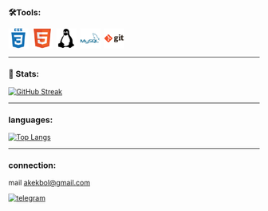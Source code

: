 ### :hammer_and_wrench:Tools:
<div>
  <!--<img src="https://github.com/devicons/devicon/blob/master/icons/react/react-original-wordmark.svg" title="React" alt="React" width="40" height="40"/>&nbsp;-->
  <img src="https://github.com/devicons/devicon/blob/master/icons/css3/css3-plain-wordmark.svg"  title="CSS3" alt="CSS" width="40" height="40"/>&nbsp;
  <img src="https://github.com/devicons/devicon/blob/master/icons/html5/html5-original.svg" title="HTML5" alt="HTML" width="40" height="40"/>&nbsp;
  <img src="https://raw.githubusercontent.com/devicons/devicon/1119b9f84c0290e0f0b38982099a2bd027a48bf1/icons/linux/linux-plain.svg" title="HTML5" alt="HTML" width="40" height="40"/>&nbsp;
   <img src="https://raw.githubusercontent.com/devicons/devicon/1119b9f84c0290e0f0b38982099a2bd027a48bf1/icons/mysql/mysql-plain-wordmark.svg" alt="HTML" width="40" height="40"/>&nbsp;
 <!-- <img src="https://github.com/devicons/devicon/blob/master/icons/javascript/javascript-original.svg" title="JavaScript" alt="JavaScript" width="40" height="40"/>&nbsp; -->
 <!-- <img src="https://github.com/devicons/devicon/blob/master/icons/nodejs/nodejs-original-wordmark.svg" title="NodeJS" alt="NodeJS" width="40" height="40"/>&nbsp; -->
  <img src="https://github.com/devicons/devicon/blob/master/icons/git/git-original-wordmark.svg" title="Git" **alt="Git" width="40" height="40"/>
</div>

---

### 👀 Stats:
[![GitHub Streak](http://github-readme-streak-stats.herokuapp.com?user=your-github-username&theme=dark&background=000000)](https://git.io/streak-stats)

---
### languages:
[![Top Langs](https://github-readme-stats.vercel.app/api/top-langs/?username=tARRYsEEKER&layout=compact&theme=vision-friendly-dark)](https://github.com/anuraghazra/github-readme-stats)

---

### connection:
 mail akekbol@gmail.com
 <div id="badges">
  <a href="https://t.me/tarry_seeker">
    <img src="https://cdn-icons-png.flaticon.com/512/253/253802.png" alt="telegram" width="30px">
  </a>

</div>

<!-- BLOG-POST-LIST:START -->

<!-- BLOG-POST-LIST:END -->
 

